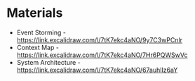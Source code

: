 # Materials
* Event Storming - https://link.excalidraw.com/l/7tK7ekc4aNO/9y7C3wPCnlr
* Context Map - https://link.excalidraw.com/l/7tK7ekc4aNO/7Hr6PQWSwVc
* System Architecture - https://link.excalidraw.com/l/7tK7ekc4aNO/67auhlIz6aY
